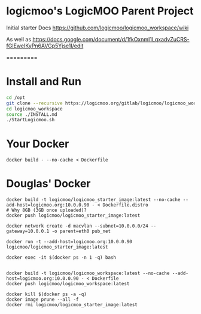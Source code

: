 # logicmoo's LogicMOO Parent Project 

Initial starter Docs https://github.com/logicmoo/logicmoo_workspace/wiki

As well as https://docs.google.com/document/d/1fkOxnmI1LqxadvZuCRS-fGIEweIKyPn6AVGp5Yjse1I/edit

=========

# Install and Run

```bash
cd /opt
git clone --recursive https://logicmoo.org/gitlab/logicmoo/logicmoo_workspace.git
cd logicmoo_workspace
source ./INSTALL.md
./StartLogicmoo.sh

```

# Your Docker 

```docker build - --no-cache < Dockerfile```



# Douglas' Docker 

```
docker build -t logicmoo/logicmoo_starter_image:latest --no-cache --add-host=logicmoo.org:10.0.0.90 - < Dockerfile.distro
# Why 8GB (3GB once uploaded)?
docker push logicmoo/logicmoo_starter_image:latest

docker network create -d macvlan --subnet=10.0.0.0/24 --gateway=10.0.0.1 -o parent=eth0 pub_net

docker run -t --add-host=logicmoo.org:10.0.0.90 logicmoo/logicmoo_starter_image:latest

docker exec -it $(docker ps -n 1 -q) bash


docker build -t logicmoo/logicmoo_workspace:latest --no-cache --add-host=logicmoo.org:10.0.0.90 - < Dockerfile
docker push logicmoo/logicmoo_workspace:latest 
```



```
docker kill $(docker ps -a -q)
docker image prune --all -f
docker rmi logicmoo/logicmoo_starter_image:latest 
```
